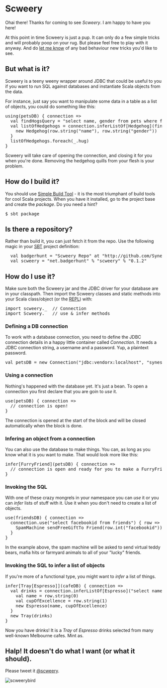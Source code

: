 # Scweery

Ohai there! Thanks for coming to see _Scweery_. I am happy to have you here!

At this point in time Scweery is just a pup. It can only do a few simple tricks and will probably poop on your rug. But please feel free to play with it anyway. And do [let me know](http://twitter.com/scweery) of any bad behaviour new tricks you'd like to see.

## But what is it?

Scweery is a teeny weeny wrapper around JDBC that could be useful to you if you want to run SQL against databases and instantiate Scala objects from the data.

For instance, just say you want to manipulate some data in a table as a list of objects, you could do something like this:

<pre>
using(petsDB) { connection =>
  val findHogsQuery = "select name, gender from pets where family='erinaceidae' order by cuteness" 
  val listOfHedgehogs = connection.inferListOf[Hedgehog](findHogsQuery) { row =>
    new Hedgehog(row.string("name"), row.string("gender"))
  }
  listOfHedgehogs.foreach(_.hug)
}
</pre>

Scweery will take care of opening the connection, and closing it for you when you're done. Removing the hedgehog quills from your flesh is your problem. 


## How do I build it?

You should use [Simple Build Tool](http://code.google.com/p/simple-build-tool/) - it is the most triumphant of build tools for cool Scala projects. When you have it installed, go to the project base and create the _package_. Do you need a hint?

<pre>
$ sbt package
</pre>


## Is there a repository?

Rather than build it, you can just fetch it from the repo. Use the following magic in your [SBT](http://code.google.com/p/simple-build-tool/) project definition:

<pre>
  val badgerhunt = "Scweery Repo" at "http://github.com/Synesso/scweery/raw/master/repo/"
  val scweery = "net.badgerhunt" % "scweery" % "0.1.2"
</pre>


## How do I use it?

Make sure both the Scweery jar and the JDBC driver for your database are in your classpath. Then import the Scweery classes and static methods into your Scala class/object (or the [REPL](http://en.wikipedia.org/wiki/REPL)) with:

<pre>
import scweery._  // Connection
import Scweery._  // use & infer methods
</pre>

### Defining a DB connection

To work with a database connection, you need to define the JDBC connection details in a happy little container called *Connection*. It needs a JDBC connection string, a username and a password. Yup, a plaintext password.

<pre>val petsDB = new Connection("jdbc:vendorx:localhost", "synesso", "e1337^hacksaw")</pre>

### Using a connection

Nothing's happened with the database yet. It's just a bean. To open a connection you first declare that you are goin to _use_ it.

<pre>
use(petsDB) { connection =>
  // connection is open!
}
</pre>

The connection is opened at the start of the block and will be closed automatically when the block is done.

### Infering an object from a connection

You can also use the database to make things. You can, as long as you know what it is you want to make. That would look more like this:

<pre>
infer[FurryFriend](petsDB) { connection =>
  // connection is open and ready for you to make a FurryFriend!
}
</pre>

### Invoking the SQL 

With one of these crazy mongrels in your namespace you can _use_ it or you can _infer_ lists of stuff with it. Use it when you don't need to create a list of objects.

<pre>
use(friendsDB) { connection =>
  connection.use("select facebookid from friends") { row =>
    SpamMachine sendFreeGiftTo Friend(row.int("facebookid"))
  }
}
</pre>

In the example above, the spam machine will be asked to send virtual teddy bears, mafia hits or farmyard animals to all of your "lucky" friends.

### Invoking the SQL to infer a list of objects

If you're more of a functional type, you might want to _infer_ a list of things.

<pre>
infer[Tray[Espresso]](cafeDB) { connection =>
  val drinks = connection.inferListOf[Espresso]("select name, cup_of_excellence from cafes where city='melbourne'") { row =>
    val name = row.string(0)
    val cupOfExcellence = row.string(1)
    new Espresso(name, cupOfExcellence)
  }
  new Tray(drinks)
}
</pre>

Now you have drinks! It is a _Tray_ of _Espresso_ drinks selected from many well-known Melbourne cafes. Mint as.


## Halp! It doesn't do what I want (or what it should).

Please tweet it [@scweery](http://twitter.com/scweery).

![scweerybird](http://en.gravatar.com/userimage/1178078/502f138122b1d59b77bc99e3068cff5d.jpg)
